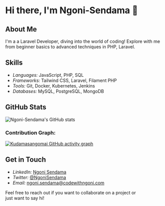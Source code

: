 
<!--
**Ngoni-Sendama/Ngoni-Sendama** is a ✨ _special_ ✨ repository because its `README.md` (this file) appears on your GitHub profile.

Here are some ideas to get you started:

- 🔭 I’m currently working on ...
- 🌱 I’m currently learning ...
- 👯 I’m looking to collaborate on ...
- 🤔 I’m looking for help with ...
- 💬 Ask me about ...
- 📫 How to reach me: ...
- 😄 Pronouns: ...
- ⚡ Fun fact: ...
-->
# Hi there, I'm Ngoni-Sendama 👋

## About Me
I'm a a Laravel Developer, diving into the world of coding! Explore with me from beginner basics to advanced techniques in PHP, Laravel.

## Skills
- *Languages:* JavaScript, PHP, SQL
- *Frameworks:* Tailwind CSS, Laravel, Filament PHP
- *Tools:* Git, Docker, Kubernetes, Jenkins
- *Databases:* MySQL, PostgreSQL, MongoDB
<!--
## Projects
### [Project Name](https://github.com/Ngoni-Sendama/project-name)
A brief description of what the project does and its main features.

### [Another Project](https://github.com/Ngoni-Sendama/another-project)
A brief description of what the project does and its main features.
-->
## GitHub Stats
![Ngoni-Sendama's GitHub stats](https://github-readme-stats.vercel.app/api?username=Ngoni-Sendama&show_icons=true&theme=radical)

### Contribution Graph:
[![Kudamasangomai GitHub activity graph](https://github-readme-activity-graph.vercel.app/graph?username=Kudamasangomai)](https://github.com/Kudamasangomai/github-readme-activity-graph)
 

## Get in Touch
- *LinkedIn:* [Ngoni Sendama](https://www.linkedin.com/in/ngonidzashe-sendama-641b38234/)
- *Twitter:* [@NgoniSendama](https://twitter.com/CodeWithNgoni)
- *Email:* [ngoni.sendama@codewithngoni.com](mailto:ngonidzashesendama@gmail.com)

Feel free to reach out if you want to collaborate on a project or just want to say hi!
